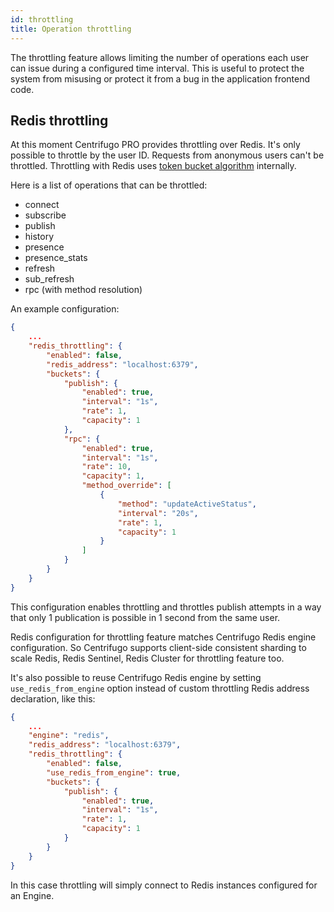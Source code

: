 ```yaml
---
id: throttling
title: Operation throttling
---
```


The throttling feature allows limiting the number of operations each user can issue during a configured time interval. This is useful to protect the system from misusing or protect it from a bug in the application frontend code.

## Redis throttling

At this moment Centrifugo PRO provides throttling over Redis. It's only possible to throttle by the user ID. Requests from anonymous users can't be throttled. Throttling with Redis uses [token bucket algorithm](https://en.wikipedia.org/wiki/Token_bucket) internally.

Here is a list of operations that can be throttled:

* connect
* subscribe
* publish
* history
* presence
* presence_stats
* refresh
* sub_refresh
* rpc (with method resolution)

An example configuration:

```json title="config.json"
{
    ...
    "redis_throttling": {
        "enabled": false,
        "redis_address": "localhost:6379",
        "buckets": {
            "publish": {
                "enabled": true,
                "interval": "1s",
                "rate": 1,
                "capacity": 1
            },
            "rpc": {
                "enabled": true,
                "interval": "1s",
                "rate": 10,
                "capacity": 1,
                "method_override": [
                    {
                        "method": "updateActiveStatus",
                        "interval": "20s",
                        "rate": 1,
                        "capacity": 1
                    }
                ]
            }
        }
    }
}
```

This configuration enables throttling and throttles publish attempts in a way that only 1 publication is possible in 1 second from the same user.

Redis configuration for throttling feature matches Centrifugo Redis engine configuration. So Centrifugo supports client-side consistent sharding to scale Redis, Redis Sentinel, Redis Cluster for throttling feature too.

It's also possible to reuse Centrifugo Redis engine by setting `use_redis_from_engine` option instead of custom throttling Redis address declaration, like this:

```json title="config.json"
{
    ...
    "engine": "redis",
    "redis_address": "localhost:6379",
    "redis_throttling": {
        "enabled": false,
        "use_redis_from_engine": true,
        "buckets": {
            "publish": {
                "enabled": true,
                "interval": "1s",
                "rate": 1,
                "capacity": 1
            }
        }
    }
}
```

In this case throttling will simply connect to Redis instances configured for an Engine.
